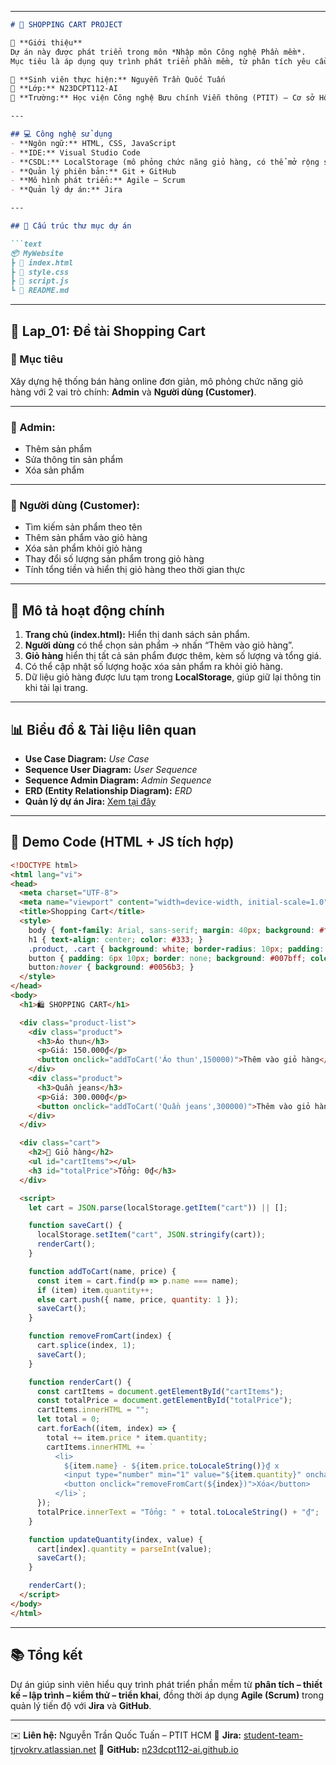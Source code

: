 

---

````markdown
# 🛒 SHOPPING CART PROJECT

📌 **Giới thiệu**  
Dự án này được phát triển trong môn *Nhập môn Công nghệ Phần mềm*.  
Mục tiêu là áp dụng quy trình phát triển phần mềm, từ phân tích yêu cầu, thiết kế, lập trình, kiểm thử và triển khai.  

👤 **Sinh viên thực hiện:** Nguyễn Trần Quốc Tuấn  
📘 **Lớp:** N23DCPT112-AI  
🏫 **Trường:** Học viện Công nghệ Bưu chính Viễn thông (PTIT) – Cơ sở Hồ Chí Minh  

---

## 💻 Công nghệ sử dụng
- **Ngôn ngữ:** HTML, CSS, JavaScript  
- **IDE:** Visual Studio Code  
- **CSDL:** LocalStorage (mô phỏng chức năng giỏ hàng, có thể mở rộng sang MySQL)  
- **Quản lý phiên bản:** Git + GitHub  
- **Mô hình phát triển:** Agile – Scrum  
- **Quản lý dự án:** Jira  

---

## 📁 Cấu trúc thư mục dự án

```text
📦 MyWebsite  
┣ 📜 index.html  
┣ 📜 style.css  
┣ 📜 script.js  
┗ 📜 README.md  
````

---

## 📐 Lap_01: Đề tài Shopping Cart

### 🎯 Mục tiêu

Xây dựng hệ thống bán hàng online đơn giản, mô phỏng chức năng giỏ hàng với 2 vai trò chính: **Admin** và **Người dùng (Customer)**.

---

### 👤 Admin:

* Thêm sản phẩm
* Sửa thông tin sản phẩm
* Xóa sản phẩm

---

### 🛒 Người dùng (Customer):

* Tìm kiếm sản phẩm theo tên
* Thêm sản phẩm vào giỏ hàng
* Xóa sản phẩm khỏi giỏ hàng
* Thay đổi số lượng sản phẩm trong giỏ hàng
* Tính tổng tiền và hiển thị giỏ hàng theo thời gian thực

---

## 🧩 Mô tả hoạt động chính

1. **Trang chủ (index.html):** Hiển thị danh sách sản phẩm.
2. **Người dùng** có thể chọn sản phẩm → nhấn “Thêm vào giỏ hàng”.
3. **Giỏ hàng** hiển thị tất cả sản phẩm được thêm, kèm số lượng và tổng giá.
4. Có thể cập nhật số lượng hoặc xóa sản phẩm ra khỏi giỏ hàng.
5. Dữ liệu giỏ hàng được lưu tạm trong **LocalStorage**, giúp giữ lại thông tin khi tải lại trang.

---

## 📊 Biểu đồ & Tài liệu liên quan

* **Use Case Diagram:** *Use Case*
* **Sequence User Diagram:** *User Sequence*
* **Sequence Admin Diagram:** *Admin Sequence*
* **ERD (Entity Relationship Diagram):** *ERD*
* **Quản lý dự án Jira:** [Xem tại đây](https://student-team-tjrvokrv.atlassian.net/jira/software/projects/SC/boards/34/backlog)

---

## 🧠 Demo Code (HTML + JS tích hợp)

```html
<!DOCTYPE html>
<html lang="vi">
<head>
  <meta charset="UTF-8">
  <meta name="viewport" content="width=device-width, initial-scale=1.0">
  <title>Shopping Cart</title>
  <style>
    body { font-family: Arial, sans-serif; margin: 40px; background: #f6f6f6; }
    h1 { text-align: center; color: #333; }
    .product, .cart { background: white; border-radius: 10px; padding: 20px; margin: 10px 0; box-shadow: 0 2px 5px rgba(0,0,0,0.1); }
    button { padding: 6px 10px; border: none; background: #007bff; color: white; border-radius: 5px; cursor: pointer; }
    button:hover { background: #0056b3; }
  </style>
</head>
<body>
  <h1>🛍️ SHOPPING CART</h1>

  <div class="product-list">
    <div class="product">
      <h3>Áo thun</h3>
      <p>Giá: 150.000₫</p>
      <button onclick="addToCart('Áo thun',150000)">Thêm vào giỏ hàng</button>
    </div>
    <div class="product">
      <h3>Quần jeans</h3>
      <p>Giá: 300.000₫</p>
      <button onclick="addToCart('Quần jeans',300000)">Thêm vào giỏ hàng</button>
    </div>
  </div>

  <div class="cart">
    <h2>🛒 Giỏ hàng</h2>
    <ul id="cartItems"></ul>
    <h3 id="totalPrice">Tổng: 0₫</h3>
  </div>

  <script>
    let cart = JSON.parse(localStorage.getItem("cart")) || [];

    function saveCart() {
      localStorage.setItem("cart", JSON.stringify(cart));
      renderCart();
    }

    function addToCart(name, price) {
      const item = cart.find(p => p.name === name);
      if (item) item.quantity++;
      else cart.push({ name, price, quantity: 1 });
      saveCart();
    }

    function removeFromCart(index) {
      cart.splice(index, 1);
      saveCart();
    }

    function renderCart() {
      const cartItems = document.getElementById("cartItems");
      const totalPrice = document.getElementById("totalPrice");
      cartItems.innerHTML = "";
      let total = 0;
      cart.forEach((item, index) => {
        total += item.price * item.quantity;
        cartItems.innerHTML += `
          <li>
            ${item.name} - ${item.price.toLocaleString()}₫ x 
            <input type="number" min="1" value="${item.quantity}" onchange="updateQuantity(${index}, this.value)">
            <button onclick="removeFromCart(${index})">Xóa</button>
          </li>`;
      });
      totalPrice.innerText = "Tổng: " + total.toLocaleString() + "₫";
    }

    function updateQuantity(index, value) {
      cart[index].quantity = parseInt(value);
      saveCart();
    }

    renderCart();
  </script>
</body>
</html>
```

---

## 📚 Tổng kết

Dự án giúp sinh viên hiểu quy trình phát triển phần mềm từ **phân tích – thiết kế – lập trình – kiểm thử – triển khai**, đồng thời áp dụng **Agile (Scrum)** trong quản lý tiến độ với **Jira** và **GitHub**.

---

✉️ **Liên hệ:** Nguyễn Trần Quốc Tuấn – PTIT HCM
🔗 **Jira:** [student-team-tjrvokrv.atlassian.net](https://student-team-tjrvokrv.atlassian.net/jira/software/projects/SC/boards/34/backlog)
💾 **GitHub:** [n23dcpt112-ai.github.io](https://github.com/n23dcpt112-ai/n23dcpt112-ai.github.io)

```
